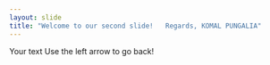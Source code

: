 ```yaml
---
layout: slide
title: "Welcome to our second slide!   Regards, KOMAL PUNGALIA"
---
```

Your text
Use the left arrow to go back!
